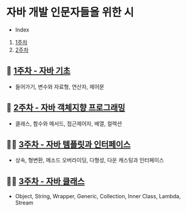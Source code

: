 # 자바 개발 인문자들을 위한 시

- Index
1. [1주차](#green_book-1주차---자바-기초)
2. [2주차](#green_book-2주차---자바-객체지향-프로그래밍)

## :green_book: [1주차 - 자바 기초](Week-1/README.md)
- 들어가기, 변수와 자료형, 연산자, 제어문

## :green_book: [2주차 - 자바 객체지향 프로그래밍](Week-2/README.md)
- 클래스, 함수와 메서드, 접근제어자, 배열, 컬렉션

## :running_woman: [3주차 - 자바 템플릿과 인터페이스](Week-3/README.md)
- 상속, 형변환, 메소드 오버라이딩, 다형성, 다운 캐스팅과 인터페이스

## :running_woman: [3주차 - 자바 클래스](Week-4/README.md)
- Object, String, Wrapper, Generic, Collection, Inner Class, Lambda, Stream
